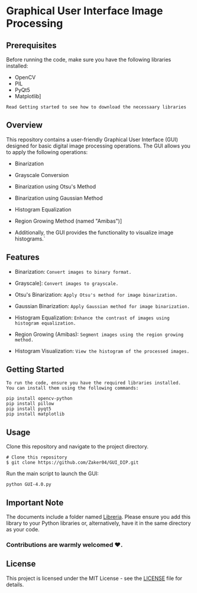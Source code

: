 # Graphical User Interface Image Processing

##		Prerequisites
Before running the code, make sure you have the following libraries installed:
- OpenCV
- PIL
- PyQt5
- Matplotlib]

```Read Getting started to see how to download the necessaary libraries```

##		Overview
This repository contains a user-friendly Graphical User Interface (GUI) designed for basic digital image processing operations.
The GUI allows you to apply the following operations:

- Binarization

- Grayscale Conversion

- Binarization using Otsu's Method

- Binarization using Gaussian Method

- Histogram Equalization

- Region Growing Method (named "Amibas")]

- Additionally, the GUI provides the functionality to visualize image histograms.`

##		Features
- Binarization: `Convert images to binary format.`

- Grayscale]: `Convert images to grayscale.`

- Otsu's Binarization: `Apply Otsu's method for image binarization.`

- Gaussian Binarization: `Apply Gaussian method for image binarization.`

- Histogram Equalization: `Enhance the contrast of images using histogram equalization.`

- Region Growing (Amibas): `Segment images using the region growing method.`

- Histogram Visualization: `View the histogram of the processed images.`

##		Getting Started
```
To run the code, ensure you have the required libraries installed.
You can install them using the following commands:
```
```
pip install opencv-python
pip install pillow
pip install pyqt5
pip install matplotlib
```

##		Usage
Clone this repository and navigate to the project directory.
```
# Clone this repository
$ git clone https://github.com/Zaker04/GUI_DIP.git
```
 Run the main script to launch the GUI:
```
python GUI-4.0.py
```
##		Important Note

The documents include a folder named [Libreria](Libreria). 
Please ensure you add this library to your Python libraries 
or, alternatively, have it in the same directory as your code.

### 	Contributions are warmly welcomed ❤️.

##		License
This project is licensed under the MIT License - see the [LICENSE](LICENSE) file for details.